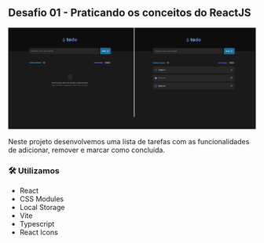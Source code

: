## Desafio 01 - Praticando os conceitos do ReactJS
![alt text](/prints/print01.jpg)


Neste projeto desenvolvemos uma lista de tarefas com as funcionalidades de adicionar, remover e marcar como concluída.

### 🛠️ Utilizamos

* React
* CSS Modules
* Local Storage
* Vite
* Typescript
* React Icons

<br />